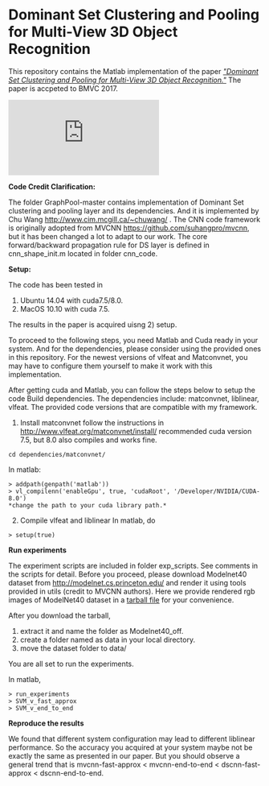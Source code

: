 # Dominant Set Clustering and Pooling for Multi-View 3D Object Recognition

This repository contains the Matlab implementation of the paper [*"Dominant Set Clustering and Pooling for
Multi-View 3D Object Recognition."*](http://www.cim.mcgill.ca/~chuwang/files/bmvc2017/bmvc_final_clean.pdf) The paper is accpeted to BMVC 2017.

![DSCNN pipeline](http://www.cim.mcgill.ca/~chuwang/files/bmvc2017/System_cluster_pooling_tight.pdf)

**Code Credit Clarification:**

The folder GraphPool-master contains implementation of Dominant Set clustering and pooling layer and its dependencies. And it is implemented by Chu Wang http://www.cim.mcgill.ca/~chuwang/ . The CNN code framework is originally adopted from MVCNN https://github.com/suhangpro/mvcnn, but it has been changed a lot to adapt to our work. The core forward/backward propagation rule for DS layer is defined in cnn_shape_init.m located in folder cnn_code.

**Setup:**

The code has been tested in 
  1) Ubuntu 14.04 with cuda7.5/8.0. 
  2) MacOS 10.10 with cuda 7.5. 

The results in the paper is acquired uisng 2) setup. 

To proceed to the following steps, you need Matlab and Cuda ready in your system. And for the dependencies, please consider using the provided ones in this repository. For the newest versions of vlfeat and Matconvnet, you may have to configure them yourself to make it work with this implementation.


After getting cuda and Matlab, you can follow the steps below to setup the code
Build dependencies. The dependencies include: matconvnet, liblinear, vlfeat. The provided code versions that are compatible with my framework.

1. Install matconvnet follow the instructions in 
http://www.vlfeat.org/matconvnet/install/
recommended cuda version 7.5, but 8.0 also compiles and works fine.
```
cd dependencies/matconvnet/
```
In matlab:
```
> addpath(genpath('matlab'))
> vl_compilenn('enableGpu', true, 'cudaRoot', '/Developer/NVIDIA/CUDA-8.0')
*change the path to your cuda library path.*
```
2. Compile vlfeat and liblinear
In matlab, do
```
> setup(true)
```

**Run experiments**

The experiment scripts are included in folder exp_scripts. See comments in the scripts for detail. Before you proceed, please download Modelnet40 dataset from http://modelnet.cs.princeton.edu/ and render it using tools provided in utils (credit to MVCNN authors). Here we provide rendered rgb images of ModelNet40 dataset in a [tarball file](http://www.cim.mcgill.ca/~chuwang/) for your convenience. 

After you download the tarball, 

1) extract it and name the folder as Modelnet40_off.
2) create a folder named as data in your local directory.
2) move the dataset folder to data/

You are all set to run the experiments.

In matlab,
```
> run_experiments
> SVM_v_fast_approx
> SVM_v_end_to_end
```
**Reproduce the results**

We found that different system configuration may lead to different liblinear performance. So the accuracy you acquired at your system maybe not be exactly the same as presented in our paper. But you should observe a general trend that is mvcnn-fast-approx < mvcnn-end-to-end < dscnn-fast-approx < dscnn-end-to-end.

